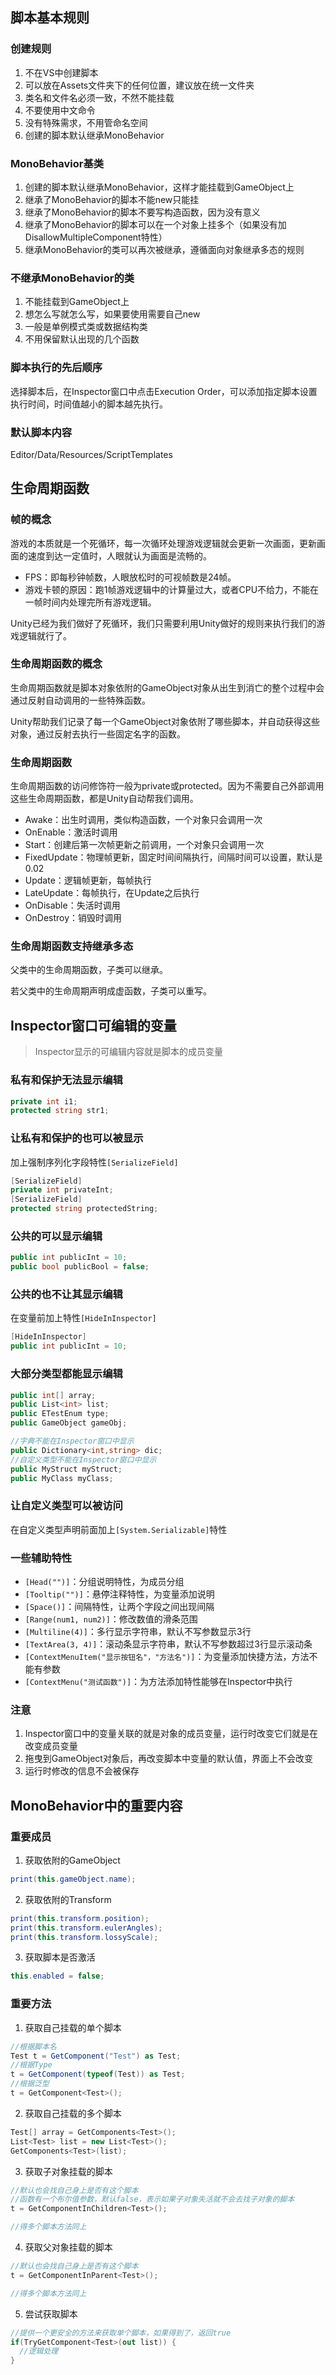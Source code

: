 ## 脚本基本规则

### 创建规则

1. 不在VS中创建脚本
2. 可以放在Assets文件夹下的任何位置，建议放在统一文件夹
3. 类名和文件名必须一致，不然不能挂载
4. 不要使用中文命令
5. 没有特殊需求，不用管命名空间
6. 创建的脚本默认继承MonoBehavior

### MonoBehavior基类

1. 创建的脚本默认继承MonoBehavior，这样才能挂载到GameObject上
2. 继承了MonoBehavior的脚本不能new只能挂
3. 继承了MonoBehavior的脚本不要写构造函数，因为没有意义
4. 继承了MonoBehavior的脚本可以在一个对象上挂多个（如果没有加DisallowMultipleComponent特性）
5. 继承MonoBehavior的类可以再次被继承，遵循面向对象继承多态的规则

### 不继承MonoBehavior的类

1. 不能挂载到GameObject上
2. 想怎么写就怎么写，如果要使用需要自己new
3. 一般是单例模式类或数据结构类
4. 不用保留默认出现的几个函数

### 脚本执行的先后顺序

选择脚本后，在Inspector窗口中点击Execution Order，可以添加指定脚本设置执行时间，时间值越小的脚本越先执行。

### 默认脚本内容

Editor/Data/Resources/ScriptTemplates

## 生命周期函数

### 帧的概念

游戏的本质就是一个死循环，每一次循环处理游戏逻辑就会更新一次画面，更新画面的速度到达一定值时，人眼就认为画面是流畅的。

- FPS：即每秒钟帧数，人眼放松时的可视帧数是24帧。
- 游戏卡顿的原因：跑1帧游戏逻辑中的计算量过大，或者CPU不给力，不能在一帧时间内处理完所有游戏逻辑。

Unity已经为我们做好了死循环，我们只需要利用Unity做好的规则来执行我们的游戏逻辑就行了。

### 生命周期函数的概念

生命周期函数就是脚本对象依附的GameObject对象从出生到消亡的整个过程中会通过反射自动调用的一些特殊函数。

Unity帮助我们记录了每一个GameObject对象依附了哪些脚本，并自动获得这些对象，通过反射去执行一些固定名字的函数。

### 生命周期函数

生命周期函数的访问修饰符一般为private或protected。因为不需要自己外部调用这些生命周期函数，都是Unity自动帮我们调用。

- Awake：出生时调用，类似构造函数，一个对象只会调用一次
- OnEnable：激活时调用
- Start：创建后第一次帧更新之前调用，一个对象只会调用一次
- FixedUpdate：物理帧更新，固定时间间隔执行，间隔时间可以设置，默认是0.02
- Update：逻辑帧更新，每帧执行
- LateUpdate：每帧执行，在Update之后执行
- OnDisable：失活时调用
- OnDestroy：销毁时调用

### 生命周期函数支持继承多态

父类中的生命周期函数，子类可以继承。

若父类中的生命周期声明成虚函数，子类可以重写。

## Inspector窗口可编辑的变量

> Inspector显示的可编辑内容就是脚本的成员变量

### 私有和保护无法显示编辑

```C#
private int i1;
protected string str1;
```

### 让私有和保护的也可以被显示

加上强制序列化字段特性`[SerializeField]`

```C#
[SerializeField]
private int privateInt;
[SerializeField]
protected string protectedString;
```

### 公共的可以显示编辑

```C#
public int publicInt = 10;
public bool publicBool = false;
```

### 公共的也不让其显示编辑

在变量前加上特性`[HideInInspector]`

```C#
[HideInInspector]
public int publicInt = 10;
```

### 大部分类型都能显示编辑

```C#
public int[] array;
public List<int> list;
public ETestEnum type;
public GameObject gameObj;

//字典不能在Inspector窗口中显示
public Dictionary<int,string> dic;
//自定义类型不能在Inspector窗口中显示
public MyStruct myStruct;
public MyClass myClass;
```

### 让自定义类型可以被访问

在自定义类型声明前面加上`[System.Serializable]`特性

### 一些辅助特性

- `[Head("")]`：分组说明特性，为成员分组
- `[Tooltip("")]`：悬停注释特性，为变量添加说明
- `[Space()]`：间隔特性，让两个字段之间出现间隔
- `[Range(num1, num2)]`：修改数值的滑条范围
- `[Multiline(4)]`：多行显示字符串，默认不写参数显示3行
- `[TextArea(3, 4)]`：滚动条显示字符串，默认不写参数超过3行显示滚动条
- `[ContextMenuItem("显示按钮名"，"方法名")]`：为变量添加快捷方法，方法不能有参数
- `[ContextMenu("测试函数")]`：为方法添加特性能够在Inspector中执行

### 注意

1. Inspector窗口中的变量关联的就是对象的成员变量，运行时改变它们就是在改变成员变量
2. 拖曳到GameObject对象后，再改变脚本中变量的默认值，界面上不会改变
3. 运行时修改的信息不会被保存

## MonoBehavior中的重要内容

### 重要成员

1. 获取依附的GameObject
```C#
print(this.gameObject.name);
```

2. 获取依附的Transform
```C#
print(this.transform.position);
print(this.transform.eulerAngles);
print(this.transform.lossyScale);
```

3. 获取脚本是否激活
```C#
this.enabled = false;
```

### 重要方法

1. 获取自己挂载的单个脚本
```C#
//根据脚本名
Test t = GetComponent("Test") as Test;
//根据Type
t = GetComponent(typeof(Test)) as Test;
//根据泛型
t = GetComponent<Test>();
```

2. 获取自己挂载的多个脚本
```C#
Test[] array = GetComponents<Test>();
List<Test> list = new List<Test>();
GetComponents<Test>(list);
```

3. 获取子对象挂载的脚本
```C#
//默认也会找自己身上是否有这个脚本
//函数有一个布尔值参数，默认false，表示如果子对象失活就不会去找子对象的脚本
t = GetComponentInChildren<Test>(); 

//得多个脚本方法同上
```

4. 获取父对象挂载的脚本
```C#
//默认也会找自己身上是否有这个脚本
t = GetComponentInParent<Test>();

//得多个脚本方法同上
```

5. 尝试获取脚本
```C#
//提供一个更安全的方法来获取单个脚本，如果得到了，返回true
if(TryGetComponent<Test>(out list)) {
  //逻辑处理
}
```